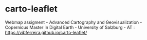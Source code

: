 # carto-leaflet
Webmap assigment - Advanced Cartography and Geovisualization - Copernicus Master in Digital Earth - University of Salzburg - AT : https://vibferreira.github.io/carto-leaflet/

